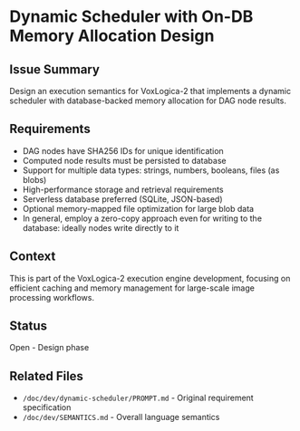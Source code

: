 # Dynamic Scheduler with On-DB Memory Allocation Design

## Issue Summary
Design an execution semantics for VoxLogica-2 that implements a dynamic scheduler with database-backed memory allocation for DAG node results.

## Requirements
- DAG nodes have SHA256 IDs for unique identification
- Computed node results must be persisted to database
- Support for multiple data types: strings, numbers, booleans, files (as blobs)
- High-performance storage and retrieval requirements
- Serverless database preferred (SQLite, JSON-based)
- Optional memory-mapped file optimization for large blob data
- In general, employ a zero-copy approach even for writing to the database: ideally nodes write directly to it

## Context
This is part of the VoxLogica-2 execution engine development, focusing on efficient caching and memory management for large-scale image processing workflows.

## Status
Open - Design phase

## Related Files
- `/doc/dev/dynamic-scheduler/PROMPT.md` - Original requirement specification
- `/doc/dev/SEMANTICS.md` - Overall language semantics
